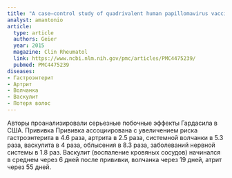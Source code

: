 ```yaml
---
title: "A case–control study of quadrivalent human papillomavirus vaccine-associated autoimmune adverse events"
analyst: amantonio
article:
  type: article
  authors: Geier
  year: 2015
  magazine: Clin Rheumatol
  link: https://www.ncbi.nlm.nih.gov/pmc/articles/PMC4475239/
  pubmed: PMC4475239
diseases:
- Гастроэнтерит
- Артрит
- Волчанка
- Васкулит
- Потеря волос
---
```


Авторы проанализировали серьезные побочные эффекты Гардасила в США. Прививка Прививка ассоциирована с увеличением риска гастроэнтерита в 4.6 раза, артрита в 2.5 раза, системной волчанки в 5.3 раза, васкулита в 4 раза, облысения в 8.3 раза, заболеваний нервной системы в 1.8 раз.
Васкулит (воспаление кровяных сосудов) начинался в среднем через 6 дней после прививки, волчанка через 19 дней, атрит через 55 дней.
